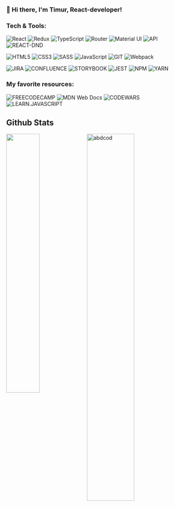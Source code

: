 ### 👋 Hi there, I'm Timur, React-developer!

### Tech & Tools:

![React](https://img.shields.io/badge/-React-141130?style=for-the-badge&logo=React)
![Redux](https://img.shields.io/badge/-Redux-764abc?style=for-the-badge&logo=Redux&logoColor=white)
![TypeScript](https://img.shields.io/badge/TypeScript-007ACC?style=for-the-badge&logo=typescript&logoColor=white)
![Router](https://img.shields.io/badge/React_Router-CA4245?style=for-the-badge&logo=react-router&logoColor=white)
![Material UI](https://img.shields.io/badge/Material--UI-0081CB?style=for-the-badge&logo=mui&logoColor=white)
![API](https://img.shields.io/badge/-REST_API-141130?style=for-the-badge&logo=inkscape)
![REACT-DND](https://img.shields.io/badge/-REACT_DND-511130?style=for-the-badge&logo=dropbox)

![HTML5](https://img.shields.io/badge/-HTML5-e54c21?style=for-the-badge&logo=HTML5&logoColor=white)
![CSS3](https://img.shields.io/badge/-CSS3-264de4?style=for-the-badge&logo=CSS3&logoColor=white)
![SASS](https://img.shields.io/badge/-SASS-ce679a?style=for-the-badge&logo=Sass&logoColor=white)
![JavaScript](https://img.shields.io/badge/-JavaScript-F9DC3E?style=for-the-badge&logo=JavaScript&logoColor=black)
![GIT](https://img.shields.io/badge/-Git-3f2c00?style=for-the-badge&logo=GIT&logoColor=f05030)
![Webpack](https://img.shields.io/badge/Webpack-8DD6F9?style=for-the-badge&logo=Webpack&logoColor=1b74ba)

![JIRA](https://img.shields.io/badge/-JIRA-149130?style=for-the-badge&logo=Jira)
![CONFLUENCE](https://img.shields.io/badge/-Confluence-621130?style=for-the-badge&logo=Confluence)
![STORYBOOK](https://img.shields.io/badge/-STORYBOOK-444930?style=for-the-badge&logo=Storybook)
![JEST](https://img.shields.io/badge/-Jest-287630?style=for-the-badge&logo=Jest)
![NPM](https://img.shields.io/badge/-NPM-141199?style=for-the-badge&logo=Npm)
![YARN](https://img.shields.io/badge/-YARN-143330?style=for-the-badge&logo=Yarn)




### My favorite resources:

![FREECODECAMP](https://img.shields.io/badge/freecodecamp-27273D?style=for-the-badge&logo=freecodecamp&logoColor=white)
![MDN Web Docs](https://img.shields.io/badge/MDN_Web_Docs-black?style=for-the-badge&logo=mdnwebdocs&logoColor=white)
![CODEWARS](https://img.shields.io/badge/codewars-B1361E?style=for-the-badge&logo=codewars&logoColor=white)
![LEARN.JAVASCRIPT](https://img.shields.io/badge/learnjavascript-323330?style=for-the-badge&logo=javascript&logoColor=F7DF1E)

<h2> Github Stats </h2> 
<a href="https://github.com/muskanrani/github-readme-stats"><img align="left" width="42%" src="https://github-readme-stats.vercel.app/api/top-langs/?username=abdcod&layout=compact&theme=tokyonight" /></a>
<img width="50%" src="https://github-readme-streak-stats.herokuapp.com/?user=abdcod&theme=tokyonight" alt="abdcod" />
